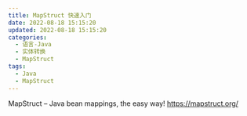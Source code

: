 ```yaml
---
title: MapStruct 快速入门
date: 2022-08-18 15:15:20
updated: 2022-08-18 15:15:20
categories:
  - 语言-Java
  - 实体转换
  - MapStruct
tags:
  - Java
  - MapStruct
---
```


MapStruct – Java bean mappings, the easy way!
https://mapstruct.org/

<!-- more -->

